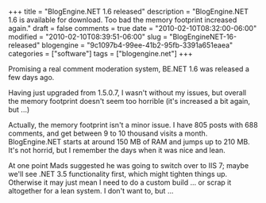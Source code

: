 +++
title = "BlogEngine.NET 1.6 released"
description = "BlogEngine.NET 1.6 is available for download. Too bad the memory footprint increased again."
draft = false
comments = true
date = "2010-02-10T08:32:00-06:00"
modified = "2010-02-10T08:39:51-06:00"
slug = "BlogEngineNET-16-released"
blogengine = "9c1097b4-99ee-41b2-95fb-3391a651eaea"
categories = ["software"]
tags = ["blogengine.net"]
+++

<p>Promising a real comment moderation system, BE.NET 1.6 was released a few days ago.</p>
<p>Having just upgraded from 1.5.0.7, I wasn't without my issues, but overall the memory footprint doesn't seem too horrible (it's increased a bit again, but ...)</p>
<p>Actually, the memory footprint isn't a minor issue. I have 805 posts with 688 comments, and get between 9 to 10 thousand visits a month. BlogEngine.NET starts at around 150 MB of RAM and jumps up to 210 MB. It's not horrid, but I remember the days when it was nice and lean.</p>
<p>At one point Mads suggested he was going to switch over to IIS 7; maybe we'll see .NET 3.5 functionality first, which might tighten things up. Otherwise it may just mean I need to do a custom build ... or scrap it altogether for a lean system. I don't want to, but ...</p>
